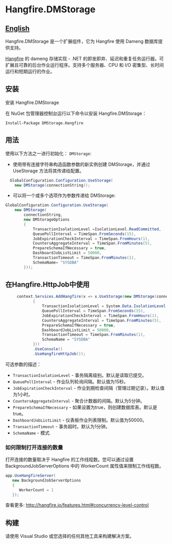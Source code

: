 # Hangfire.DMStorage


##  [English](README.md)

Hangfire.DMStorage 是一个扩展组件，它为 Hangfire 使用 Dameng 数据库提供支持。


<a href="http://hangfire.io/" target="_blank">Hangfire</a> 的 dameng 存储实现 - .NET 的即发即弃、延迟和重复任务运行器。可扩展且可靠的后台作业运行程序。支持多个服务器、CPU 和 I/O 密集型、长时间运行和短期运行的作业。

## 安装
安装 Hangfire.DMStorage

在 NuGet 包管理器控制台运行以下命令以安装 Hangfire.DMStorage：

```
Install-Package DMStorage.Hangfire
```

## 用法

使用以下方法之一进行初始化： `DMStorage`: 
- 使用带有连接字符串构造函数参数的新实例创建 DMStorage，并通过 UseStorage 方法将其传递给配置。
```csharp
  GlobalConfiguration.Configuration.UseStorage(
    new DMStorage(connectionString));
```
- 可以将一个或多个选项作为参数传递给 DMStorage:
```csharp
GlobalConfiguration.Configuration.UseStorage(
    new DMStorage(
        connectionString, 
        new DMStorageOptions
        {
            TransactionIsolationLevel =IsolationLevel.ReadCommitted,
            QueuePollInterval = TimeSpan.FromSeconds(15),
            JobExpirationCheckInterval = TimeSpan.FromHours(1),
            CountersAggregateInterval = TimeSpan.FromMinutes(5),
            PrepareSchemaIfNecessary = true,
            DashboardJobListLimit = 50000,
            TransactionTimeout = TimeSpan.FromMinutes(1),
            SchemaName= "SYSDBA"
        }));
```
## 在Hangfire.HttpJob中使用
```csharp
     context.Services.AddHangfire(x => x.UseStorage(new DMStorage(connectionString, new DMStorageOptions()
            {
                TransactionIsolationLevel = System.Data.IsolationLevel.ReadCommitted,
                QueuePollInterval = TimeSpan.FromSeconds(15),
                JobExpirationCheckInterval = TimeSpan.FromHours(1),
                CountersAggregateInterval = TimeSpan.FromMinutes(5),
                PrepareSchemaIfNecessary = true,
                DashboardJobListLimit = 50000,
                TransactionTimeout = TimeSpan.FromMinutes(1),
                SchemaName = "SYSDBA"
            }))
            .UseConsole()
            .UseHangfireHttpJob());
```

可选参数的描述：
- `TransactionIsolationLevel` - 事务隔离级别。默认是读取已提交。
- `QueuePollInterval` - 作业队列轮询间隔。默认值为15秒。
- `JobExpirationCheckInterval` - 作业到期检查间隔（管理过期记录）。默认值为1小时。
- `CountersAggregateInterval` - 聚合计数器的间隔。默认为5分钟。
- `PrepareSchemaIfNecessary` - 如果设置为true，则创建数据库表。默认是true。
- `DashboardJobListLimit` - 仪表板作业列表限制。默认值为50000。
- `TransactionTimeout` - 事务超时。默认为1分钟。
- `SchemaName` - 模式. 

### 如何限制打开连接的数量

打开连接的数量取决于 Hangfire 的工作线程数。您可以通过设置 BackgroundJobServerOptions 中的 WorkerCount 属性值来限制工作线程数。
```csharp
app.UseHangfireServer(
   new BackgroundJobServerOptions
   {
      WorkerCount = 1
   });
```
查看更多: <a target="_blank" href="http://hangfire.io/features.html#concurrency-level-control">http://hangfire.io/features.html#concurrency-level-control</a>


## 构建
请使用 Visual Studio 或您选择的任何其他工具来构建解决方案。
